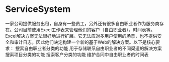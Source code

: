 # ServiceSystem
一家公司提供服务出租，自身有一些员工，另外还有很多自由职业者作为服务商存在。公司目前使用Excel工作表来管理他们的客户（自由职业者），时间表等。Excel解决方案无法很好地进行扩展。它无法应对多用户使用的场景，也不提供安全和审计日志。因此他们决定构建一个新的基于Web的解决方案。以下是核心要求：  搜索自由职业者分类的功能 用于存储联系自由职业者的不同渠道的解决方案 搜索项目分类的功能 搜索客户分类的功能 维护合同中自由职业者的时间表
